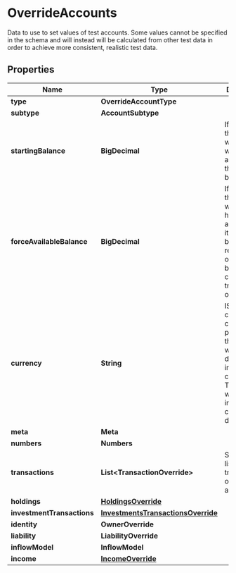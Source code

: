 

# OverrideAccounts

Data to use to set values of test accounts. Some values cannot be specified in the schema and will instead will be calculated from other test data in order to achieve more consistent, realistic test data.

## Properties

| Name | Type | Description | Notes |
|------------ | ------------- | ------------- | -------------|
|**type** | **OverrideAccountType** |  |  |
|**subtype** | **AccountSubtype** |  |  |
|**startingBalance** | **BigDecimal** | If provided, the account will start with this amount as the current balance.  |  |
|**forceAvailableBalance** | **BigDecimal** | If provided, the account will always have this amount as its  available balance, regardless of current balance or changes in transactions over time. |  |
|**currency** | **String** | ISO-4217 currency code. If provided, the account will be denominated in the given currency. Transactions will also be in this currency by default. |  |
|**meta** | **Meta** |  |  |
|**numbers** | **Numbers** |  |  |
|**transactions** | **List&lt;TransactionOverride&gt;** | Specify the list of transactions on the account. |  |
|**holdings** | [**HoldingsOverride**](HoldingsOverride.md) |  |  [optional] |
|**investmentTransactions** | [**InvestmentsTransactionsOverride**](InvestmentsTransactionsOverride.md) |  |  [optional] |
|**identity** | **OwnerOverride** |  |  |
|**liability** | **LiabilityOverride** |  |  |
|**inflowModel** | **InflowModel** |  |  |
|**income** | [**IncomeOverride**](IncomeOverride.md) |  |  [optional] |



